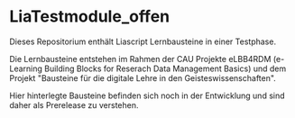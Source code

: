 # LiaTestmodule_offen

Dieses Repositorium enthält Liascript Lernbausteine in einer Testphase.

Die Lernbausteine entstehen im Rahmen der CAU Projekte eLBB4RDM (e-Learning Building Blocks for Reserach Data Management Basics) 
und dem Projekt "Bausteine für die digitale Lehre in den Geisteswissenschaften".

Hier hinterlegte Bausteine befinden sich noch in der Entwicklung und sind daher als Prerelease zu verstehen.
